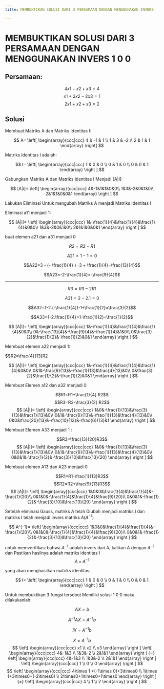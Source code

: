 ```yaml
---
title: MEMBUKTIKAN SOLUSI DARI 3 PERSAMAAN DENGAN MENGGUNAKAN INVERS

---
```


# MEMBUKTIKAN SOLUSI DARI 3 PERSAMAAN DENGAN MENGGUNAKAN INVERS 1 0 0

## Persamaan:
$$4x1-x2+x3=4$$
$$x1+3x2-2x3=1$$
$$2x1+x2+x3=2$$

## Solusi

Membuat Matriks A dan Matriks Identitas I:


$$
A=
\left[
\begin{array}{ccc|ccc}
4 & -1 & 1 \\
1 & 3 & -2 \\
2 & 1 & 1
\end{array}
\right]
$$

Matriks Identitas I adalah:

$$
I=
\left[
\begin{array}{ccc|ccc}
1 & 0 & 0 \\
0 & 1 & 0 \\
0 & 0 & 1
\end{array}
\right
]
$$

Gabungkan Matriks A dan Matriks Identitas I Menjadi [A|I]:

$$
[A|i]=
\left[
\begin{array}{ccc|ccc}
4&-1&1&1&0&0\\
1&3&-2&0&1&0\\
2&1&1&0&0&1
\end{array}
\right
]
$$

Lakukan Eliminasi Untuk mengubah Matriks A menjadi Matriks Identitas I

Eliminasi a11 menjadi 1:

$$
[A|i]=
\left[
\begin{array}{ccc|ccc}
1&-\frac{1}{4}&\frac{1}{4}&\frac{1}{4}&0&0\\
1&3&-2&0&1&0\\
2&1&1&0&0&1
\end{array}
\right
]
$$

buat elemen a21 dan a31 menjadi 0

$$R2=R2-R1$$

$$A21=1-1=0$$

$$A22=3 - (- \frac{1}{4} ) -3 + \frac{1}{4}=\frac{13}{4}$$

$$A23=-2-\frac{1}{4}=-\frac{9}{4}$$

---------

$$R3=R3-2R1$$

$$A31=2-2.1=0$$


$$A32=1-2.(-\frac{1}{4})-1+\frac{1}{2}=\frac{3}{2}$$

$$A33=1-2.\frac{1}{4}=1-\frac{1}{2}=\frac{1}{2}$$

$$
[A|I]=
\left[
\begin{array}{ccc|ccc}
1&-\frac{1}{4}&\frac{1}{4}&\frac{1}{4}&0&0\\
0&-\frac{13}{4}&-\frac{9}{4}&-\frac{1}{4}&1&0\\
0&\frac{3}{2}&\frac{1}{2}&-\frac{1}{2}&0&1
\end{array}
\right
]
$$

Membuat elemen a22 menjadi 1:

$$R2=\frac{4}{13}R2

$$
[A|I]=
\left[
\begin{array}{ccc|ccc}
1&-\frac{1}{4}&\frac{1}{4}&\frac{1}{4}&0&0\\
0&1&-\frac{9}{13}&-\frac{1}{13}&\frac{4}{13}&0\\
0&\frac{3}{2}&\frac{1}{2}&-\frac{1}{2}&0&1
\end{array}
\right
]
$$

Membuat Elemen a12 dan a32 menjadi 0

$$R1=R1+\frac{1}{4} R2$$
$$R3=R3-\frac{3}{2} R2$$
$$
[A|I]=
\left[
\begin{array}{ccc|ccc}
1&0&-\frac{1}{13}&\frac{3}{13}&\frac{1}{13}&0\\
0&1&-\frac{9}{13}&-\frac{1}{13}&\frac{4}{13}&0\\
0&0&\frac{20}{13}&-\frac{10}{13}&-\frac{6}{13}&1
\end{array}
\right
]
$$

Membuat Elemen A33 menjadi 1 :

$$R3=\frac{13}{20}R3$$
$$
[A|I]=
\left[
\begin{array}{ccc|ccc}
1&0&-\frac{1}{13}&\frac{3}{13}&\frac{1}{13}&0\\
0&1&-\frac{9}{13}&-\frac{1}{13}&\frac{4}{13}&0\\
0&0&1&-\frac{1}{2}&-\frac{3}{10}&\frac{13}{20}
\end{array}
\right
]
$$

Membuat elemen A13 dan A23 menjadi 0

$$R1=R1-\frac{1}{13}R3$$
$$R2=R2+\frac{9}{13}R3$$
$$
[A|I]=
\left[
\begin{array}{ccc|ccc}
1&0&0&\frac{1}{4}&\frac{1}{4}&-\frac{1}{20}\\
0&1&0&-\frac{1}{4}&\frac{1}{4}&\frac{9}{20}\\
0&0&1&-\frac{1}{2}&-\frac{3}{10}&\frac{13}{20}
\end{array}
\right
]
$$

Setelah eliminasi Gauss, matriks A telah Diubah menjadi matriks I dan matriks I telah menjadi invers matriks $A (A^{-1})$

$$
A^{-1}=
\left[
\begin{array}{ccc|ccc}
1&0&0&\frac{1}{4}&\frac{1}{4}&-\frac{1}{20}\\
0&1&0&-\frac{1}{4}&\frac{1}{4}&\frac{9}{20}\\
0&0&1&-\frac{1}{2}&-\frac{3}{10}&\frac{13}{20}
\end{array}
\right
]
$$

untuk memverifikasi bahwa $A^{-1}$ adalah invers dari A, kalikan A dengan $A^{-1}$ dan Pastikan hasilnya adalah matriks identitas I
$$A \times A^{-1}$$

yang akan menghasilkan matriks identitas:

$$
I=
\left[
\begin{array}{ccc|ccc}
1 & 0 & 0 \\
0 & 1 & 0 \\
0 & 0 & 1
\end{array}
\right
]
$$

Untuk membuktikan 3 fungsi tersebut Memiliki solusi 1 0 0 maka dilakukanlah:

$$AX=b$$

$$A^{-1}AX=A^{-1}b$$

$$IX=A^{-1}b$$

$$X=A^{-1}b$$
$$
\left[
\begin{array}{ccc|ccc}
x1 \\
x2 \\
x3
\end{array}
\right
]
\left[
\begin{array}{ccc|ccc}
4&-1&3 \\
1&3&-2 \\
2&1&1
\end{array}
\right
]
{=}
\left[
\begin{array}{ccc|ccc}
4&-1&3 \\
1&3&-2 \\
2&1&1
\end{array}
\right
]
\left[
\begin{array}{ccc|ccc}
1 \\
0 \\
0
\end{array}
\right
]
$$
$$
\left[
\begin{array}{ccc|ccc}
4\times 1 +(-1\times 0)+3\times0 \\
1\times 1+3\times0+(-2\times0) \\
2\times0+1\times0+1\times0
\end{array}
\right
]
{=}
\left[
\begin{array}{ccc|ccc}
4 \\
1 \\
2
\end{array}
\right
]
$$

